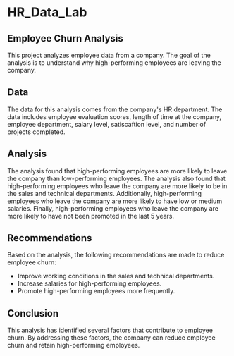 # HR_Data_Lab

## Employee Churn Analysis
This project analyzes employee data from a company. 
The goal of the analysis is to understand why high-performing employees are leaving the company.

## Data
The data for this analysis comes from the company's HR department. 
The data includes employee evaluation scores, length of time at the company, employee department, salary level, satiscaftion level, and number of projects completed.

## Analysis
The analysis found that high-performing employees are more likely to leave the company than low-performing employees. 
The analysis also found that high-performing employees who leave the company are more likely to be in the sales and technical departments. 
Additionally, high-performing employees who leave the company are more likely to have low or medium salaries. 
Finally, high-performing employees who leave the company are more likely to have not been promoted in the last 5 years.

## Recommendations
Based on the analysis, the following recommendations are made to reduce employee churn:
- Improve working conditions in the sales and technical departments.
- Increase salaries for high-performing employees.
- Promote high-performing employees more frequently.

## Conclusion
This analysis has identified several factors that contribute to employee churn. 
By addressing these factors, the company can reduce employee churn and retain high-performing employees.

